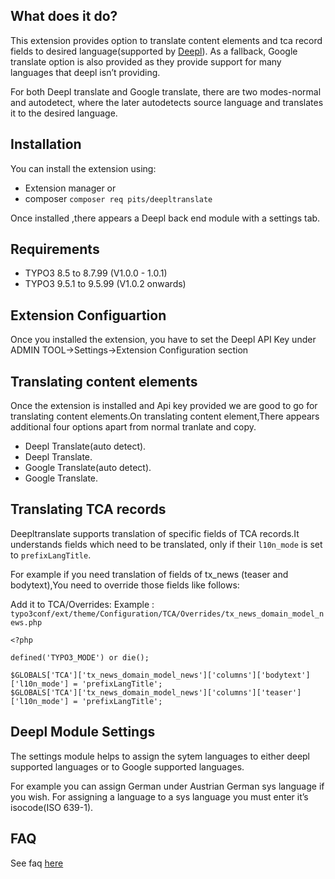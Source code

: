 
## What does it do?
This extension provides option to translate content elements and tca record fields to desired language(supported by [Deepl](https://www.deepl.com/en/api.html)). As a fallback, Google translate option is also provided as they provide support for many languages that deepl isn’t providing.

For both Deepl translate and Google translate, there are two modes-normal and autodetect, where the later autodetects source language and translates it to the desired language.

## Installation
You can install the extension using: 
- Extension manager or 
- composer  ``` composer req pits/deepltranslate ```

Once installed ,there appears a Deepl back end module with a settings tab.
## Requirements
- TYPO3 8.5 to 8.7.99 (V1.0.0 - 1.0.1)
- TYPO3 9.5.1 to 9.5.99 (V1.0.2 onwards)

## Extension Configuartion

Once you installed the extension, you have to set the Deepl API Key under ADMIN TOOL->Settings->Extension Configuration  section


## Translating content elements

Once the extension is installed and Api key provided we are good to go for translating content elements.On translating content element,There appears additional four options apart from normal tranlate and copy.

- Deepl Translate(auto detect).
- Deepl Translate.
- Google Translate(auto detect).
- Google Translate.

## Translating TCA records

Deepltranslate supports translation of specific fields of TCA records.It understands fields which need to be translated, only if their ``` l10n_mode ``` is set to ``` prefixLangTitle ```.

For example if you need translation of fields of tx_news (teaser and bodytext),You need to override those fields like follows:

Add it to TCA/Overrides: 
Example : ``` typo3conf/ext/theme/Configuration/TCA/Overrides/tx_news_domain_model_news.php ```

```
<?php

defined('TYPO3_MODE') or die();

$GLOBALS['TCA']['tx_news_domain_model_news']['columns']['bodytext']['l10n_mode'] = 'prefixLangTitle';
$GLOBALS['TCA']['tx_news_domain_model_news']['columns']['teaser']['l10n_mode'] = 'prefixLangTitle';

```

## Deepl Module Settings
The settings module helps to assign the sytem languages to either deepl supported languages or to Google supported languages.

For example you can assign German under Austrian German sys language if you wish. For assigning a language to a sys language you must enter it’s isocode(ISO 639-1).

## FAQ

See faq [here](https://docs.typo3.org/typo3cms/extensions/deepltranslate/Faq/Index.html) 
